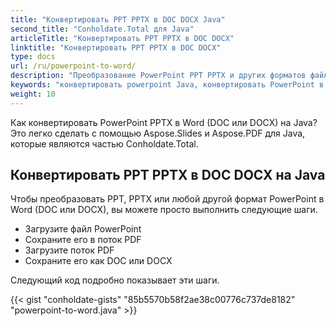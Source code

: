 ```yaml
---
title: "Конвертировать PPT PPTX в DOC DOCX Java"
second_title: "Conholdate.Total для Java"
articleTitle: "Конвертировать PPT PPTX в DOC DOCX"
linktitle: "Конвертировать PPT PPTX в DOC DOCX"
type: docs
url: /ru/powerpoint-to-word/
description: "Преобразование PowerPoint PPT PPTX и других форматов файлов Word DOC DOCX на Java."
keywords: "конвертировать powerpoint Java, конвертировать PowerPoint в Word Java, конвертировать pptx в docx Java, конвертировать ppt в doc Java, java конвертировать ppt pptx, ppt в docx java, pptx в docx eclipse java, конвертер Java для ppt, конвертер Java для pptx, pptx в слово Java, слайды на страницы docx"
weight: 10
---
```


Как конвертировать PowerPoint PPTX в Word (DOC или DOCX) на Java? Это легко сделать с помощью Aspose.Slides и Aspose.PDF для Java, которые являются частью Conholdate.Total.

## **Конвертировать PPT PPTX в DOC DOCX на Java**
Чтобы преобразовать PPT, PPTX или любой другой формат PowerPoint в Word (DOC или DOCX), вы можете просто выполнить следующие шаги.

- Загрузите файл PowerPoint
- Сохраните его в поток PDF
- Загрузите поток PDF
- Сохраните его как DOC или DOCX

Следующий код подробно показывает эти шаги.

{{< gist "conholdate-gists" "85b5570b58f2ae38c00776c737de8182" "powerpoint-to-word.java" >}}
